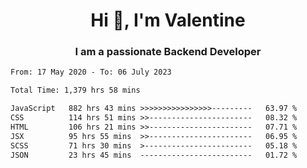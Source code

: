 <h1 align="center">Hi 👋, I'm Valentine</h1>
<h3 align="center">I am a passionate Backend Developer</h3>
<!--START_SECTION:waka-->

```txt
From: 17 May 2020 - To: 06 July 2023

Total Time: 1,379 hrs 58 mins

JavaScript   882 hrs 43 mins >>>>>>>>>>>>>>>>---------   63.97 %
CSS          114 hrs 51 mins >>-----------------------   08.32 %
HTML         106 hrs 21 mins >>-----------------------   07.71 %
JSX          95 hrs 55 mins  >>-----------------------   06.95 %
SCSS         71 hrs 30 mins  >------------------------   05.18 %
JSON         23 hrs 45 mins  -------------------------   01.72 %
```

<!--END_SECTION:waka-->
